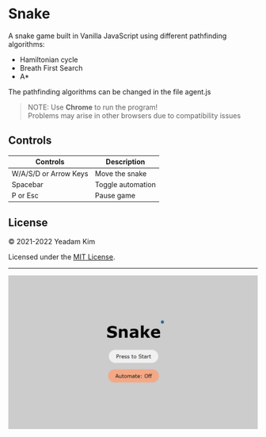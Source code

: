 # Snake

A snake game built in Vanilla JavaScript using different pathfinding algorithms:  
- Hamiltonian cycle
- Breath First Search
- A*

The pathfinding algorithms can be changed in the file agent.js  

> NOTE: Use **Chrome** to run the program!  
> Problems may arise in other browsers due to compatibility issues

## Controls

| **Controls** | **Description** |
| ----------- | ----------- |
| W/A/S/D or Arrow Keys| Move the snake |
| Spacebar | Toggle automation |
| P or Esc | Pause game |

## License

© 2021-2022 Yeadam Kim

Licensed under the [MIT License](LICENSE).

---

![screenshot](/images/screenshot.png)
